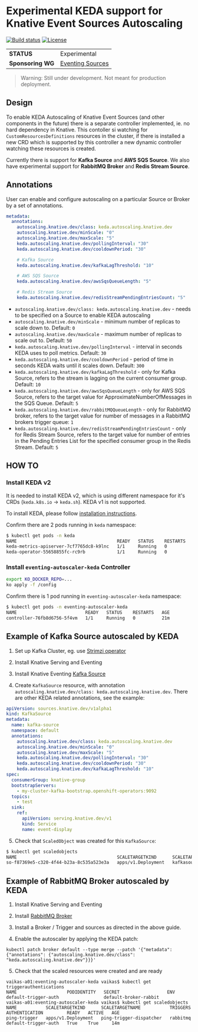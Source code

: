 # Experimental KEDA support for Knative Event Sources Autoscaling

[![Build status](https://github.com/knative-sandbox/eventing-autoscaler-keda//workflows/master%20build/badge.svg)](https://github.com/knative-sandbox/eventing-autoscaler-keda/actions)
[![License](https://img.shields.io/badge/license-Apache--2.0-blue.svg)](http://www.apache.org/licenses/LICENSE-2.0)

|                   |                                                                                                                        |
| ----------------- | ---------------------------------------------------------------------------------------------------------------------- |
| **STATUS**        | Experimental                                                                                                           |
| **Sponsoring WG** | [Eventing Sources](https://github.com/knative/community/blob/master/working-groups/WORKING-GROUPS.md#eventing-sources) |

> Warning: Still under development. Not meant for production deployment.

## Design

To enable KEDA Autoscaling of Knative Event Sources (and other components in the
future) there is a separate controller implemented, ie. no hard dependency in
Knative. This contoller si watching for `CustomResourcesDefinitions` resources
in the cluster, if there is installed a new CRD which is supported by this
controller a new dynamic controller watching these resources is created.

Currently there is support for **Kafka Source** and **AWS SQS Source**. We also
have experimental support for **RabbitMQ Broker** and **Redis Stream Source**.

## Annotations

User can enable and configure autoscaling on a particular Source or Broker by a
set of annotations.

```yaml
metadata:
  annotations:
    autoscaling.knative.dev/class: keda.autoscaling.knative.dev
    autoscaling.knative.dev/minScale: "0"
    autoscaling.knative.dev/maxScale: "5"
    keda.autoscaling.knative.dev/pollingInterval: "30"
    keda.autoscaling.knative.dev/cooldownPeriod: "30"

    # Kafka Source
    keda.autoscaling.knative.dev/kafkaLagThreshold: "10"

    # AWS SQS Source
    keda.autoscaling.knative.dev/awsSqsQueueLength: "5"

    # Redis Stream Source
    keda.autoscaling.knative.dev/redisStreamPendingEntriesCount: "5"
```

- `autoscaling.knative.dev/class: keda.autoscaling.knative.dev` - needs to be
  specified on a Source to enable KEDA autoscaling
- `autoscaling.knative.dev/minScale` - minimum number of replicas to scale down
  to. Default: `0`
- `autoscaling.knative.dev/maxScale` - maximum number of replicas to scale out
  to. Default: `50`
- `keda.autoscaling.knative.dev/pollingInterval` - interval in seconds KEDA uses
  to poll metrics. Default: `30`
- `keda.autoscaling.knative.dev/cooldownPeriod` - period of time in seconds KEDA
  waits until it scales down. Default: `300`
- `keda.autoscaling.knative.dev/kafkaLagThreshold` - only for Kafka Source,
  refers to the stream is lagging on the current consumer group. Default: `10`
- `keda.autoscaling.knative.dev/awsSqsQueueLength` - only for AWS SQS Source,
  refers to the target value for ApproximateNumberOfMessages in the SQS Queue.
  Default: `5`
- `keda.autoscaling.knative.dev/rabbitMQQueueLength` - only for RabbitMQ broker,
  refers to the target value for number of messages in a RabbitMQ brokers
  trigger queue: `1`
- `keda.autoscaling.knative.dev/redisStreamPendingEntriesCount` - only for Redis
  Stream Source, refers to the target value for number of entries in the Pending
  Entries List for the specified consumer group in the Redis Stream. Default:
  `5`

## HOW TO

### Install KEDA v2

It is needed to install KEDA v2, which is using different namespace for it's
CRDs (`keda.k8s.io` -> `keda.sh`). KEDA v1 is not supported.

To install KEDA, please follow
[installation instructions](https://keda.sh/docs/latest/deploy/).

Confirm there are 2 pods running in `keda` namespace:

```bash
$ kubectl get pods -n keda
NAME                                      READY   STATUS    RESTARTS   AGE
keda-metrics-apiserver-7cf7765dc8-k9lnc   1/1     Running   0          5m2s
keda-operator-55658855fc-rc9rb            1/1     Running   0          5m3s
```

### Install `eventing-autoscaler-keda` Controller

```bash
export KO_DOCKER_REPO=...
ko apply -f /config
```

Confirm there is 1 pod running in `eventing-autoscaler-keda` namespace:

```bash
$ kubectl get pods -n eventing-autoscaler-keda
NAME                          READY   STATUS    RESTARTS   AGE
controller-76fb8d6756-5f4vm   1/1     Running   0          21m
```

## Example of Kafka Source autoscaled by KEDA

1. Set up Kafka Cluster, eg. use [Strimzi operator](https://strimzi.io/)

2. Install Knative Serving and Eventing

3. Install Knative Eventing
   [Kafka Source](https://github.com/knative/eventing-contrib/tree/master/kafka/source)

4. Create `KafkaSource` resource, with annotation
   `autoscaling.knative.dev/class: keda.autoscaling.knative.dev`. There are
   other KEDA related annotations, see the example:

```yaml
apiVersion: sources.knative.dev/v1alpha1
kind: KafkaSource
metadata:
  name: kafka-source
  namespace: default
  annotations:
    autoscaling.knative.dev/class: keda.autoscaling.knative.dev
    autoscaling.knative.dev/minScale: "0"
    autoscaling.knative.dev/maxScale: "5"
    keda.autoscaling.knative.dev/pollingInterval: "30"
    keda.autoscaling.knative.dev/cooldownPeriod: "30"
    keda.autoscaling.knative.dev/kafkaLagThreshold: "10"
spec:
  consumerGroup: knative-group
  bootstrapServers:
    - my-cluster-kafka-bootstrap.openshift-operators:9092
  topics:
    - test
  sink:
    ref:
      apiVersion: serving.knative.dev/v1
      kind: Service
      name: event-display
```

5. Check that `ScaledObject` was created for this `KafkaSource`:

```bash
$ kubectl get scaledobjects
NAME                                      SCALETARGETKIND      SCALETARGETNAME                                                 TRIGGERS   AUTHENTICATION   READY   ACTIVE   AGE
so-f87369e5-c320-4f44-b23a-8c535a523e3a   apps/v1.Deployment   kafkasource-kafka-source-f87369e5-c320-4f44-b23a-8c535a523e3a   kafka                       True    False     6m5s
```

## Example of RabbitMQ Broker autoscaled by KEDA

1. Install Knative Serving and Eventing

2. Install
   [RabbitMQ Broker](https://github.com/knative-sandbox/eventing-rabbitmq/tree/master/broker)

3. Install a Broker / Trigger and sources as directed in the above guide.

4. Enable the autoscaler by applying the KEDA patch:

```shell
kubectl patch broker default --type merge --patch '{"metadata": {"annotations": {"autoscaling.knative.dev/class": "keda.autoscaling.knative.dev"}}}'

```

5. Check that the scaled resources were created and are ready

```shell
vaikas-a01:eventing-autoscaler-keda vaikas$ kubectl get triggerauthentications
NAME                   PODIDENTITY   SECRET                  ENV
default-trigger-auth                 default-broker-rabbit
vaikas-a01:eventing-autoscaler-keda vaikas$ kubectl get scaledobjects
NAME           SCALETARGETKIND      SCALETARGETNAME           TRIGGERS   AUTHENTICATION         READY   ACTIVE   AGE
ping-trigger   apps/v1.Deployment   ping-trigger-dispatcher   rabbitmq   default-trigger-auth   True    True     14m
```
